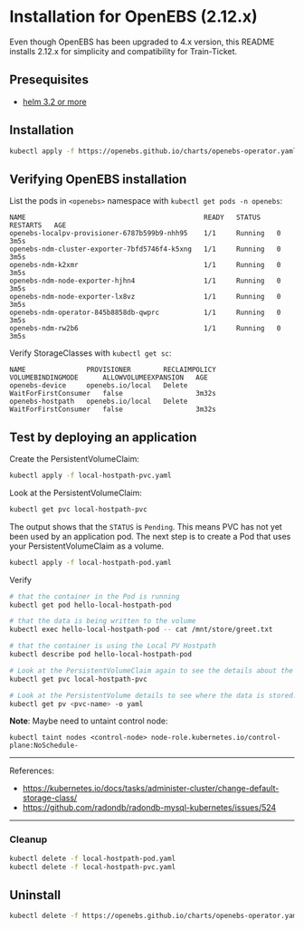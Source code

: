 # Installation for OpenEBS (2.12.x)

Even though OpenEBS has been upgraded to 4.x version, this README installs 2.12.x for simplicity and compatibility for Train-Ticket.

## Presequisites

- [helm 3.2 or more](../helm/README.md)

## Installation

```bash
kubectl apply -f https://openebs.github.io/charts/openebs-operator.yaml
```

## Verifying OpenEBS installation

List the pods in `<openebs>` namespace with `kubectl get pods -n openebs`:

```
NAME                                            READY   STATUS    RESTARTS   AGE
openebs-localpv-provisioner-6787b599b9-nhh95    1/1     Running   0          3m5s
openebs-ndm-cluster-exporter-7bfd5746f4-k5xng   1/1     Running   0          3m5s
openebs-ndm-k2xmr                               1/1     Running   0          3m5s
openebs-ndm-node-exporter-hjhn4                 1/1     Running   0          3m5s
openebs-ndm-node-exporter-lx8vz                 1/1     Running   0          3m5s
openebs-ndm-operator-845b8858db-qwprc           1/1     Running   0          3m5s
openebs-ndm-rw2b6                               1/1     Running   0          3m5s
```

Verify StorageClasses with `kubectl get sc`:

```
NAME               PROVISIONER        RECLAIMPOLICY   VOLUMEBINDINGMODE      ALLOWVOLUMEEXPANSION   AGE
openebs-device     openebs.io/local   Delete          WaitForFirstConsumer   false                  3m32s
openebs-hostpath   openebs.io/local   Delete          WaitForFirstConsumer   false                  3m32s
```

## Test by deploying an application

Create the PersistentVolumeClaim: 
```bash
kubectl apply -f local-hostpath-pvc.yaml
```

Look at the PersistentVolumeClaim:

```bash
kubectl get pvc local-hostpath-pvc
```

The output shows that the `STATUS` is `Pending`. This means PVC has not yet been used by an application pod. The next step is to create a Pod that uses your PersistentVolumeClaim as a volume.

```bash
kubectl apply -f local-hostpath-pod.yaml
```

Verify

```bash
# that the container in the Pod is running
kubectl get pod hello-local-hostpath-pod

# that the data is being written to the volume
kubectl exec hello-local-hostpath-pod -- cat /mnt/store/greet.txt

# that the container is using the Local PV Hostpath
kubectl describe pod hello-local-hostpath-pod

# Look at the PersistentVolumeClaim again to see the details about the dynamically provisioned Local PersistentVolume
kubectl get pvc local-hostpath-pvc

# Look at the PersistentVolume details to see where the data is stored. Replace the PVC name with the one that was displayed in the previous step.
kubectl get pv <pvc-name> -o yaml
```

**Note**: Maybe need to untaint control node:

```
kubectl taint nodes <control-node> node-role.kubernetes.io/control-plane:NoSchedule-
```

------
References:

- https://kubernetes.io/docs/tasks/administer-cluster/change-default-storage-class/
- https://github.com/radondb/radondb-mysql-kubernetes/issues/524
------

### Cleanup

```bash
kubectl delete -f local-hostpath-pod.yaml
kubectl delete -f local-hostpath-pvc.yaml
```

## Uninstall

```bash
kubectl delete -f https://openebs.github.io/charts/openebs-operator.yaml
```